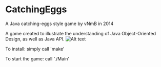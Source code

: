 # CatchingEggs
A Java catching-eggs style game by vNmB in 2014

A game created to illustrate the understanding of Java Object-Oriented Design, as well as Java API.
![Alt text](http://i.imgur.com/ktWF8l0.png "Optional title")

To install: simply call 'make'

To start the game: call './Main'

